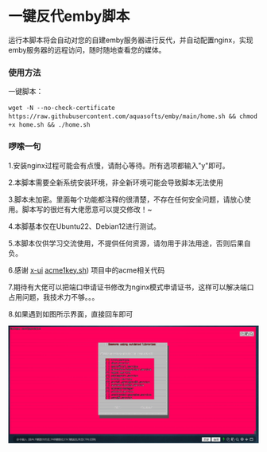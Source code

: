<h1>一键反代emby脚本</h1>
运行本脚本将会自动对您的自建emby服务器进行反代，并自动配置nginx，实现emby服务器的远程访问，随时随地查看您的媒体。

### 使用方法
一键脚本：

`wget -N --no-check-certificate https://raw.githubusercontent.com/aquasofts/emby/main/home.sh && chmod +x home.sh && ./home.sh`

### 啰嗦一句

1.安装nginx过程可能会有点慢，请耐心等待。所有选项都输入"y"即可。

2.本脚本需要全新系统安装环境，非全新环境可能会导致脚本无法使用

3.脚本未加密。里面每个功能都注释的很清楚，不存在任何安全问题，请放心使用。脚本写的很烂有大佬愿意可以提交修改！~

4.本脚基本仅在Ubuntu22、Debian12进行测试。

5.本脚本仅供学习交流使用，不提供任何资源，请勿用于非法用途，否则后果自负。

6.感谢 [x-ui](https://github.com/FranzKafkaYu/x-ui/) [acme1key.sh](https://github.com/tlxhl/acme-1key/)) 项目中的acme相关代码

7.期待有大佬可以把端口申请证书修改为nginx模式申请证书，这样可以解决端口占用问题，我技术力不够。。。

8.如果遇到如图所示界面，直接回车即可

![image](https://github.com/aquasofts/emby/blob/main/image.png)

